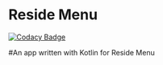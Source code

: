 # Reside Menu

[![Codacy Badge](https://api.codacy.com/project/badge/Grade/4ca507ac0834434aad29ba29b0a80534)](https://app.codacy.com/manual/rohit5k2/ResideMenu?utm_source=github.com&utm_medium=referral&utm_content=rohit5k2/ResideMenu&utm_campaign=Badge_Grade_Dashboard)

#An app written with Kotlin for Reside Menu
